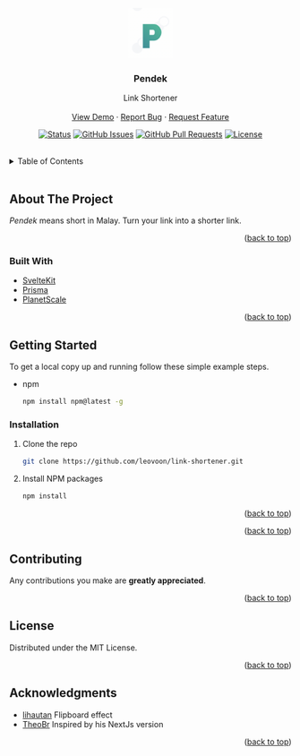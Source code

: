 <div id="top"></div>

<!-- PROJECT LOGO -->
<br />
<div align="center">
  <a href="https://github.com/leovoon/link-shortener">
    <img src="pendek.png" alt="Logo" width="80" height="90" >
  </a>
   <br />

<h3 align="center"><b>Pendek</b></h3>

  <p align="center">
   Link Shortener
    <br />
    <br />
    <a href="https://pendek.netlify.app">View Demo</a>
    ·
    <a href="https://github.com/leovoon/link-shortener/issues">Report Bug</a>
    ·
    <a href="https://github.com/leovoon/link-shortener/issues">Request Feature</a>
  </p>
</div>

<div align="center">

[![Status](https://img.shields.io/badge/status-active-success.svg)]()
[![GitHub Issues](https://img.shields.io/github/issues/leovoon/link-shortener.svg)](https://github.com/leovoon/link-shortener/issues)
[![GitHub Pull Requests](https://img.shields.io/github/issues-pr/leovoon/link-shortener.svg)](https://github.com/leovoon/link-shortener)
[![License](https://img.shields.io/badge/license-MIT-blue.svg)](https://opensource.org/licenses/MIT)

</div>

<br/>

<!-- TABLE OF CONTENTS -->
<details>
  <summary>Table of Contents</summary>
  <ol>
    <li>
      <a href="#about-the-project">About The Project</a>
      <ul>
        <li><a href="#built-with">Built With</a></li>
      </ul>
    </li>
    <li>
      <a href="#getting-started">Getting Started</a>
      <ul>
        <li><a href="#installation">Installation</a></li>
      </ul>
    </li>
    <li><a href="#contributing">Contributing</a></li>
    <li><a href="#license">License</a></li>
    <li><a href="#acknowledgments">Acknowledgments</a></li>
  </ol>
</details>

<br/>
<!-- ABOUT THE PROJECT -->

## About The Project

_Pendek_ means short in Malay. Turn your link into a shorter link.

<p align="right">(<a href="#top">back to top</a>)</p>

### Built With

- [SvelteKit](https://kit.svelte.dev/)
- [Prisma](https://www.prisma.io/)
- [PlanetScale](https://planetscale.com)

<p align="right">(<a href="#top">back to top</a>)</p>

<!-- GETTING STARTED -->

## Getting Started

To get a local copy up and running follow these simple example steps.

- npm
  ```sh
  npm install npm@latest -g
  ```

### Installation

1. Clone the repo
   ```sh
   git clone https://github.com/leovoon/link-shortener.git
   ```
2. Install NPM packages
   ```sh
   npm install
   ```
   <p align="right">(<a href="#top">back to top</a>)</p>

<p align="right">(<a href="#top">back to top</a>)</p>

<!-- CONTRIBUTING -->

## Contributing

Any contributions you make are **greatly appreciated**.

<p align="right">(<a href="#top">back to top</a>)</p>

<!-- LICENSE -->

## License

Distributed under the MIT License.

<p align="right">(<a href="#top">back to top</a>)</p>

<!-- ACKNOWLEDGMENTS -->

## Acknowledgments

- [lihautan](https://twitter.com/lihautan/status/1327630230018682880) Flipboard effect
- [TheoBr](https://github.com/TheoBr/joltik) Inspired by his NextJs version

<p align="right">(<a href="#top">back to top</a>)</p>
